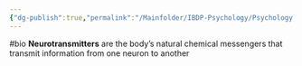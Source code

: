 ```yaml
---
{"dg-publish":true,"permalink":"/Mainfolder/IBDP-Psychology/Psychology Revision/Concepts/Neurotransmitters/"}
---
```


#bio 
**Neurotransmitters** are the body’s natural chemical messengers that transmit information from one neuron to another